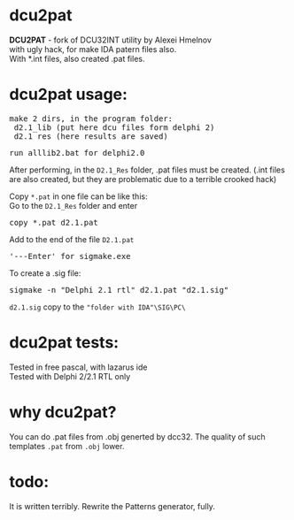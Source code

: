 # dcu2pat

<b>DCU2PAT</b> - fork of DCU32INT utility by Alexei Hmelnov<br>
with ugly hack, for make IDA patern files also.<br>
With *.int files, also created .pat files.<br>

# dcu2pat usage:
<pre>
make 2 dirs, in the program folder:
 d2.1_lib (put here dcu files form delphi 2)
 d2.1_res (here results are saved)
</pre>

<pre>run alllib2.bat for delphi2.0</pre>
After performing, in the `D2.1_Res` folder, .pat files must be created.
(.int files are also created, but they are problematic due to a terrible crooked hack)<br>

Copy `*.pat` in one file can be like this:<br>
Go to the `D2.1_Res` folder and enter <br>
<pre>copy *.pat d2.1.pat</pre>

Add to the end of the file `D2.1.pat`
<pre>'---Enter' for sigmake.exe</pre>

To create a .sig file:
<pre>sigmake -n "Delphi 2.1 rtl" d2.1.pat "d2.1.sig"</pre>

`d2.1.sig` copy to the `"folder with IDA"\SIG\PC\`

# dcu2pat tests:

Tested in free pascal, with lazarus ide<br>
Tested with Delphi 2/2.1 RTL only<br>

# why dcu2pat?

You can do .pat files from .obj generted by dcc32. The quality of such templates `.pat` from `.obj` lower.

# todo:
It is written terribly. Rewrite the Patterns generator, fully.
